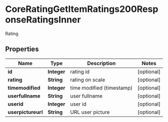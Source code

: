 

# CoreRatingGetItemRatings200ResponseRatingsInner

Rating

## Properties

| Name | Type | Description | Notes |
|------------ | ------------- | ------------- | -------------|
|**id** | **Integer** | rating id |  [optional] |
|**rating** | **String** | rating on scale |  [optional] |
|**timemodified** | **Integer** | time modified (timestamp) |  [optional] |
|**userfullname** | **String** | user fullname |  [optional] |
|**userid** | **Integer** | user id |  [optional] |
|**userpictureurl** | **String** | URL user picture |  [optional] |



